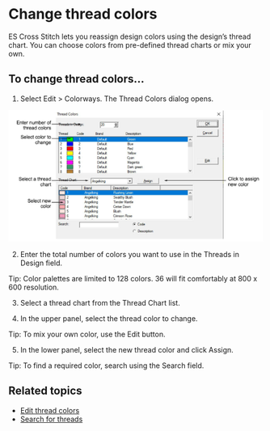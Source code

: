 # Change thread colors

ES Cross Stitch lets you reassign design colors using the design’s thread chart. You can choose colors from pre-defined thread charts or mix your own.

## To change thread colors...

1. Select Edit > Colorways. The Thread Colors dialog opens.

![ThreadColors.png](assets/ThreadColors.png)

2. Enter the total number of colors you want to use in the Threads in Design field.

Tip: Color palettes are limited to 128 colors. 36 will fit comfortably at 800 x 600 resolution.

3. Select a thread chart from the Thread Chart list.

4. In the upper panel, select the thread color to change.

Tip: To mix your own color, use the Edit button.

5. In the lower panel, select the new thread color and click Assign.

Tip: To find a required color, search using the Search field.

## Related topics

- [Edit thread colors](Edit_thread_colors)
- [Search for threads](Search_for_threads)
